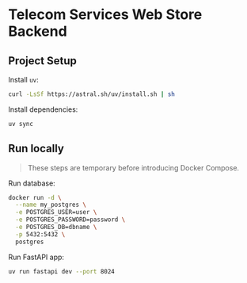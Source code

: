 # Telecom Services Web Store Backend

## Project Setup

Install `uv`:

```sh
curl -LsSf https://astral.sh/uv/install.sh | sh
```

Install dependencies:

```sh
uv sync
```

## Run locally

> These steps are temporary before introducing Docker Compose.

Run database:

```sh
docker run -d \
  --name my_postgres \
  -e POSTGRES_USER=user \
  -e POSTGRES_PASSWORD=password \
  -e POSTGRES_DB=dbname \
  -p 5432:5432 \
  postgres
```

Run FastAPI app:

```sh
uv run fastapi dev --port 8024
```
